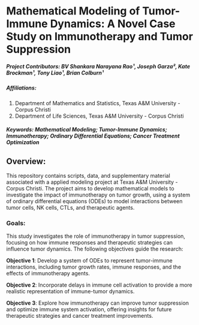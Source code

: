 # Mathematical Modeling of Tumor-Immune Dynamics: A Novel Case Study on Immunotherapy and Tumor Suppression

##### Project Contributors: BV Shankara Narayana Rao¹, Joseph Garza², Kate Brockman¹, Tony Liao¹, Brian Colburn¹

##### Affiliations:
1. Department of Mathematics and Statistics, Texas A&M University - Corpus Christi  
2. Department of Life Sciences, Texas A&M University - Corpus Christi

##### **Keywords**: Mathematical Modeling; Tumor-Immune Dynamics; Immunotherapy; Ordinary Differential Equations; Cancer Treatment Optimization


## Overview:

This repository contains scripts, data, and supplementary material associated with a applied modeling project  at Texas A&M University - Corpus Christi. The project aims to develop mathematical models to investigate the impact of immunotherapy on tumor growth, using a system of ordinary differential equations (ODEs) to model interactions between tumor cells, NK cells, CTLs, and therapeutic agents.

### Goals:

This study investigates the role of immunotherapy in tumor suppression, focusing on how immune responses and therapeutic strategies can influence tumor dynamics. The following objectives guide the research:

**Objective 1**: Develop a system of ODEs to represent tumor-immune interactions, including tumor growth rates, immune responses, and the effects of immunotherapy agents.

**Objective 2**: Incorporate delays in immune cell activation to provide a more realistic representation of immune-tumor dynamics.

**Objective 3**: Explore how immunotherapy can improve tumor suppression and optimize immune system activation, offering insights for future therapeutic strategies and cancer treatment improvements.